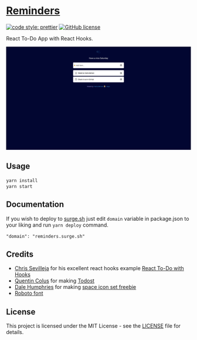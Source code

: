 # [Reminders](http://reminders.surge.sh)

[![code style: prettier](https://img.shields.io/badge/code_style-prettier-ff69b4.svg)](https://github.com/prettier/prettier)
[![GitHub license](https://img.shields.io/badge/license-MIT-blue.svg)](https://github.com/malcodeman/reminders/blob/master/LICENSE)

React To-Do App with React Hooks.

![Screenshot](docs/images/screenshot.png)

## Usage

```
yarn install
yarn start
```

## Documentation

If you wish to deploy to [surge.sh](https://surge.sh) just edit `domain` variable in package.json to your liking and run `yarn deploy` command.

```
"domain": "reminders.surge.sh"
```

## Credits

- [Chris Sevilleja](https://github.com/sevilayha) for his excellent react hooks example [React To-Do with Hooks](https://codesandbox.io/s/oj3qm2zq06)
- [Quentin Colus](https://twitter.com/Quentin_cls) for making [Todost](http://todost.quentincolus.com)
- [Dale Humphries](https://twitter.com/dalehumphries) for making [space icon set freebie](https://tympanus.net/codrops/2016/03/18/freebie-astronomy-space-icons)
- [Roboto font](https://fonts.google.com/specimen/Roboto)

## License

This project is licensed under the MIT License - see the [LICENSE](LICENSE) file for details.
